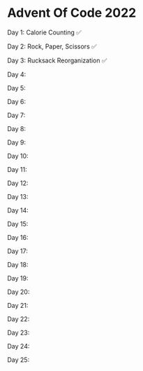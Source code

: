 # Advent Of Code 2022
<p>Day 1: Calorie Counting ✅</p>
<p>Day 2: Rock, Paper, Scissors ✅</p>
<p>Day 3: Rucksack Reorganization ✅</p>
<p>Day 4:</p>
<p>Day 5:</p>
<p>Day 6:</p>
<p>Day 7:</p>
<p>Day 8:</p>
<p>Day 9:</p>
<p>Day 10:</p>
<p>Day 11:</p>
<p>Day 12:</p>
<p>Day 13:</p>
<p>Day 14:</p>
<p>Day 15:</p>
<p>Day 16:</p>
<p>Day 17:</p>
<p>Day 18:</p>
<p>Day 19:</p>
<p>Day 20:</p>
<p>Day 21:</p>
<p>Day 22:</p>
<p>Day 23:</p>
<p>Day 24:</p>
<p>Day 25:</p>
